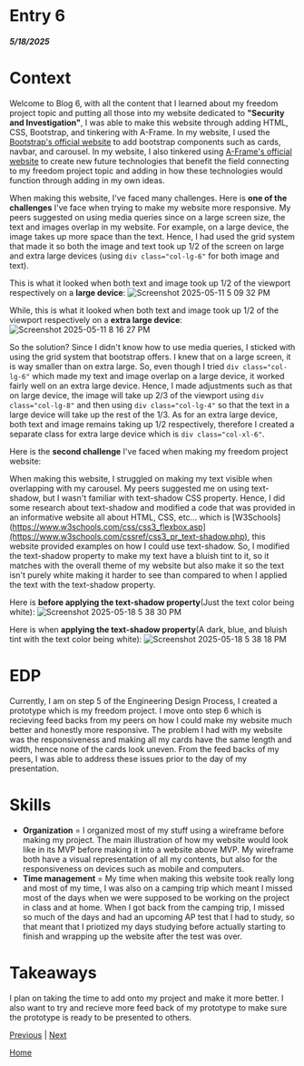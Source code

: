 # Entry 6
##### 5/18/2025

# Context

Welcome to Blog 6, with all the content that I learned about my freedom project topic and putting all those into my website dedicated to **"Security and Investigation"**, I was able to make this website through adding HTML, CSS, Bootstrap, and tinkering with A-Frame. In my website, I used the [Bootstrap's official website](https://getbootstrap.com/) to add bootstrap components such as cards, navbar, and carousel. In my website, I also tinkered using [A-Frame's official website](https://aframe.io/) to create new future technologies that benefit the field connecting to my freedom project topic and adding in how these technologies would function through adding in my own ideas. 

When making this website, I've faced many challenges. Here is **one of the challenges** I've face when trying to make my website more responsive. My peers suggested on using media queries since on a large screen size, the text and images overlap in my website. For example, on a large device, the image takes up more space than the text. Hence, I had used the grid system that made it so both the image and text took up 1/2 of the screen on large and extra large devices (using ``div class="col-lg-6"`` for both image and text). 

This is what it looked when both text and image took up 1/2 of the viewport respectively on a **large device**:
![Screenshot 2025-05-11 5 09 32 PM](https://github.com/user-attachments/assets/59f1a4ad-fbd8-49d6-9e3e-67c958a902d9)

While, this is what it looked when both text and image took up 1/2 of the viewport respectively on a **extra large device**:
![Screenshot 2025-05-11 8 16 27 PM](https://github.com/user-attachments/assets/3b56db66-cfd6-4cb1-9b29-f8a8a1974b54)

So the solution? Since I didn't know how to use media queries, I sticked with using the grid system that bootstrap offers. I knew that on a large screen, it is way smaller than on extra large. So, even though I tried ``div class="col-lg-6"`` which made my text and image overlap on a large device, it worked fairly well on an extra large device. Hence, I made adjustments such as that on large device, the image will take up 2/3 of the viewport using ``div class="col-lg-8"`` and then using ``div class="col-lg-4"`` so that the text in a large device will take up the rest of the 1/3. As for an extra large device, both text and image remains taking up 1/2 respectively, therefore I created a separate class for extra large device which is ``div class="col-xl-6"``.

Here is the **second challenge** I've faced when making my freedom project website:

When making this website, I struggled on making my text visible when overlapping with my carousel. My peers suggested me on using text-shadow, but I wasn't familiar with text-shadow CSS property. Hence, I did some research about text-shadow and modified a code that was provided in an informative website all about HTML, CSS, etc... which is [W3Schools](https://www.w3schools.com/css/css3_flexbox.asp](https://www.w3schools.com/cssref/css3_pr_text-shadow.php), this website provided examples on how I could use text-shadow. So, I modified the text-shadow property to make my text have a bluish tint to it, so it matches with the overall theme of my website but also make it so the text isn't purely white making it harder to see than compared to when I applied the text with the text-shadow property.

Here is **before applying the text-shadow property**(Just the text color being white):
![Screenshot 2025-05-18 5 38 30 PM](https://github.com/user-attachments/assets/693db134-cd5e-473d-a2d4-c47629122888)

Here is when **applying the text-shadow property**(A dark, blue, and bluish tint with the text color being white):
![Screenshot 2025-05-18 5 38 18 PM](https://github.com/user-attachments/assets/f0f1486f-1f27-4fd3-99fd-d28276bab624)

# EDP

Currently, I am on step 5 of the Engineering Design Process, I created a prototype which is my freedom project. I move onto step 6 which is recieving feed backs from my peers on how I could make my website much better and honestly more responsive. The problem I had with my website was the responsiveness and making all my cards have the same length and width, hence none of the cards look uneven. From the feed backs of my peers, I was able to address these issues prior to the day of my presentation. 

# Skills

* **Organization** = I organized most of my stuff using a wireframe before making my project. The main illustration of how my website would look like in its MVP before making it into a website above MVP. My wireframe both have a visual representation of all my contents, but also for the responsiveness on devices such as mobile and computers. 
* **Time management** = My time when making this website took really long and most of my time, I was also on a camping trip which meant I missed most of the days when we were supposed to be working on the project in class and at home. When I got back from the camping trip, I missed so much of the days and had an upcoming AP test that I had to study, so that meant that I priotized my days studying before actually starting to finish and wrapping up the website after the test was over. 

# Takeaways

I plan on taking the time to add onto my project and make it more better. I also want to try and recieve more feed back of my prototype to make sure the prototype is ready to be presented to others. 

[Previous](entry05.md) | [Next](entry07.md)

[Home](../README.md)
